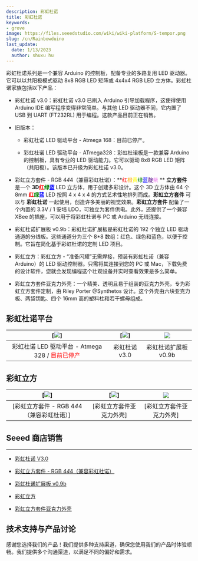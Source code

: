 ```yaml
---
description: 彩虹杜诺
title: 彩虹杜诺
keywords:
- grove
image: https://files.seeedstudio.com/wiki/wiki-platform/S-tempor.png
slug: /cn/Rainbowduino
last_update:
  date: 1/13/2023
  author: shuxu hu
---
```


彩虹杜诺系列是一个兼容 Arduino 的控制板，配备专业的多路复用 LED 驱动器。它可以以共阳极模式驱动 8x8 RGB LED 矩阵或 4x4x4 RGB LED 立方体。彩虹杜诺家族包括以下产品：

*   彩虹杜诺 v3.0：彩虹杜诺 v3.0 已刷入 Arduino 引导加载程序，这使得使用 Arduino IDE 编写程序变得非常简单。与其他 LED 驱动器不同，它内置了 USB 到 UART (FT232RL) 用于编程。这款产品目前正在销售。

*   旧版本：

    *   彩虹杜诺 LED 驱动平台 - Atmega 168：目前已停产。

    *   彩虹杜诺 LED 驱动平台 - ATmega328：彩虹杜诺板是一款兼容 Arduino 的控制板，具有专业的 LED 驱动能力。它可以驱动 8x8 RGB LED 矩阵（共阳极）。该版本已升级为彩虹杜诺 v3.0。

*   彩虹立方套件 - RGB 4*4*4（兼容彩虹杜诺）：**<font color="Red">红</font><font color="Orange">橙</font><font color="Yellow">黄</font><font color="Green">绿</font><font color="Blue">蓝</font><font color="Indigo">靛</font><font color="Violet">紫</font> ** **立方套件** 是一个 **3D<font color="red">红</font><font color="green">绿</font><font color="blue">蓝</font>** LED 立方体，用于创建多彩设计。这个 3D 立方体由 64 个 8mm **<font color="red">红</font><font color="green">绿</font><font color="blue">蓝</font>** LED 按照 4 x 4 x 4 的方式艺术性地排列而成。**彩虹立方套件** 可以与 **彩虹杜诺** 一起使用，创造许多美丽的视觉效果。**彩虹立方套件** 配备了一个内置的 3.3V / 1 安培 LDO，可独立为套件供电。此外，还提供了一个兼容 XBee 的插座，可以用于将彩虹杜诺与 PC 或 Arduino 无线连接。

*   彩虹杜诺扩展板 v0.9b：彩虹杜诺扩展板是彩虹杜诺的 192 个独立 LED 驱动通道的分线板。这些通道分为三个 8*8 数组：红色、绿色和蓝色，以便于控制。它旨在简化基于彩虹杜诺的定制 LED 项目。

*   彩虹立方：彩虹立方 - “准备闪耀”无需焊接，预装有彩虹杜诺（兼容 Arduino）的 LED 驱动控制器。只需将其连接到您的 PC 或 Mac，下载免费的设计软件，您就会发现编程这个壮观设备并实时查看效果是多么简单。

*   彩虹立方套件亚克力外壳：一个精美、透明且易于组装的亚克力外壳，专为彩虹立方套件定制，由 Riley Porter @Synthetos 设计。这个外壳由六块亚克力板、两袋钥匙、四个 16mm 高的塑料柱和若干螺母组成。

## 彩虹杜诺平台

|[![](https://files.seeedstudio.com/wiki/Rainbowduino/img/RAINBOW-Rainbowduino_LRG.jpg)]|[![](https://files.seeedstudio.com/wiki/Rainbowduino/img/Rainbowduino_V3.0.jpg)]|![](https://files.seeedstudio.com/wiki/Rainbowduino/img/Rainbowshield.jpg)|
|:---:|:---:|:---:|
|彩虹杜诺 LED 驱动平台 - Atmega 328 / <font color="red">目前已停产</font>| 彩虹杜诺 v3.0|彩虹杜诺扩展板 v0.9b|

## 彩虹立方

|[![](https://files.seeedstudio.com/wiki/Rainbowduino/img/Rainbowcuben.jpg)]|[![](https://files.seeedstudio.com/wiki/Rainbowduino/img/Rainbow_Cube_Assembled.jpg)]|![](https://files.seeedstudio.com/wiki/Rainbowduino/img/acrycubebox.jpg)|
|:---:|:---:|:---:|
|[彩虹立方套件 - RGB 4*4*4（兼容彩虹杜诺）]|[彩虹立方套件亚克力外壳]|[彩虹立方套件亚克力外壳]|

## Seeed 商店销售

---
*   [彩虹杜诺 V3.0](https://www.seeedstudio.com/depot/rainbowduino-led-driver-platform-atmega-328-p-371.html?cPath=132_133)

*   [彩虹立方套件 - RGB 4*4*4（兼容彩虹杜诺）](https://www.seeedstudio.com/depot/rainbow-cube-kit-rgb-4x4x4-rainbowduino-compatible-p-596.html?cPath=138)

*   [彩虹杜诺扩展板 v0.9b](https://www.seeedstudio.com/depot/rainbowduino-extension-board-v09b-p-692.html?cPath=175_177)

*   [彩虹立方](https://www.seeedstudio.com/depot/rainbow-cube-kit-assembled-p-998.html?cPath=138)

*   [彩虹立方套件亚克力外壳](https://www.seeedstudio.com/depot/rainbow-cube-kit-acrylic-harness-p-1021.html?cPath=178_184)

## 技术支持与产品讨论

感谢您选择我们的产品！我们提供多种支持渠道，确保您使用我们的产品时体验顺畅。我们提供多个沟通渠道，以满足不同的偏好和需求。

<div class="button_tech_support_container">
<a href="https://forum.seeedstudio.com/" class="button_forum"></a> 
<a href="https://www.seeedstudio.com/contacts" class="button_email"></a>
</div>

<div class="button_tech_support_container">
<a href="https://discord.gg/eWkprNDMU7" class="button_discord"></a> 
<a href="https://github.com/Seeed-Studio/wiki-documents/discussions/69" class="button_discussion"></a>
</div>
